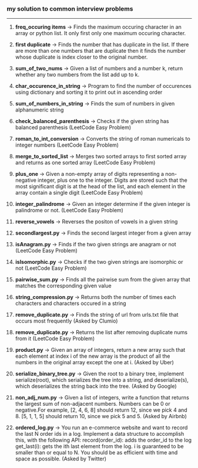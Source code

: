 <h3>my solution to common interview problems</h3>

---

1. **freq_occuring items** -> Finds the maximum occuring character in an array or python list. It only first only one maximum occuring character. 

2. **first duplicate** -> Finds the number that has duplicate in the list. If there are more than one numbers that are duplicate then it finds the number whose duplicate is index closer to the original number. 

3. **sum_of_two_nums** -> Given a list of numbers and a number k, return whether any two numbers from the list add up to k.

4. **char_occurence_in_string** -> Program to find the number of occurences using dictionary and sorting it to print out in ascending order

5. **sum_of_numbers_in_string** -> Finds the sum of numbers in given alphanumeric string

6. **check_balanced_parenthesis** -> Checks if the given string has balanced parenthesis (LeetCode Easy Problem)

7. **roman_to_int_conversion** -> Converts the string of roman numericals to integer numbers (LeetCode Easy Problem)

8. **merge_to_sorted_list** -> Merges two sorted arrays to first sorted array and returns as one sorted array (LeetCode Easy Problem)

9. **plus_one** -> Given a non-empty array of digits representing a non-negative integer, plus one to the integer. Digits are stored such that the most significant digit is at the head of the list, and each element in the array contain a single digit (LeetCode Easy Problem)

10. **integer_palindrome** -> Given an integer determine if the given integer is palindrome or not. (LeetCode Easy Problem)

11. **reverse_vowels** -> Reverses the positon of vowels in a given string

12. **secondlargest.py** -> Finds the second largest integer from a given array

13. **isAnagram.py** -> Finds if the two given strings are anagram or not (LeetCode Easy Problem)

14. **isIsomorphic.py** -> Checks if the two given strings are isomorphic or not (LeetCode Easy Problem)

15. **pairwise_sum.py** -> Finds all the pairwise sum from the given array that matches the corresponding given value

16. **string_compression.py** -> Returns both the number of times each characters and characters occured in a string

17. **remove_duplicate.py** -> Finds the string of url from urls.txt file that occurs most frequently (Asked by Clumio)

18. **remove_duplicate.py** -> Returns the list after removing duplicate nums from it (LeetCode Easy Problem)

19. **product.py** -> Given an array of integers, return a new array such that each element at index i of the new array is the product of all the numbers in the original array except the one at i. (Asked by Uber)

20. **serialize_binary_tree.py** -> Given the root to a binary tree, implement serialize(root), which serializes the tree into a string, and deserialize(s), which deserializes the string back into the tree. (Asked by Google)

21. **non_adj_num.py** -> Given a list of integers, write a function that returns the largest sum of non-adjacent numbers. Numbers can be 0 or negative.For example, [2, 4, 6, 8] should return 12, since we pick 4 and 8. [5, 1, 1, 5] should return 10, since we pick 5 and 5. (Asked by Airbnb)

22. **ordered_log.py** -> You run an e-commerce website and want to record the last N order ids in a log. Implement a data structure to accomplish this, with the following API:
	record(order_id): adds the order_id to the log
	get_last(i): gets the ith last element from the log. i is guaranteed to be smaller than or equal to N.
	You should be as efficient with time and space as possible. (Asked by Twitter)

